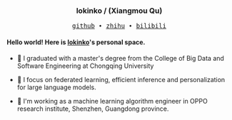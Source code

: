<h3 align="center"> lokinko / (Xiangmou Qu) </h3>

<p align="center">
  <samp>
    <a href="https://github.com/lokinko">github</a> ∙ 
    <a href="https://www.zhihu.com/people/lokinko">zhihu</a> ∙
    <a href="https://space.bilibili.com/8211673">bilibili</a>
  </samp>
</p>

#### Hello world! Here is [lokinko](mailto:lokinko.cs@gmail.com)'s personal space.
<!-- languages:start -->
<!-- prettier-ignore-start -->
<!-- markdownlint-disable -->


- 🌱 I graduated with a master's degree from the College of Big Data and Software Engineering at Chongqing University

- 🐯 I focus on federated learning, efficient inference and personalization for large language models.

- 🌻 I'm working as a machine learning algorithm engineer in OPPO research institute, Shenzhen, Guangdong province.

<!-- markdownlint-restore -->
<!-- prettier-ignore-end -->
<!-- languages:end -->

<!--
**lokinko/lokinko** is a ✨ _special_ ✨ repository because its `README.md` (this file) appears on your GitHub profile.
